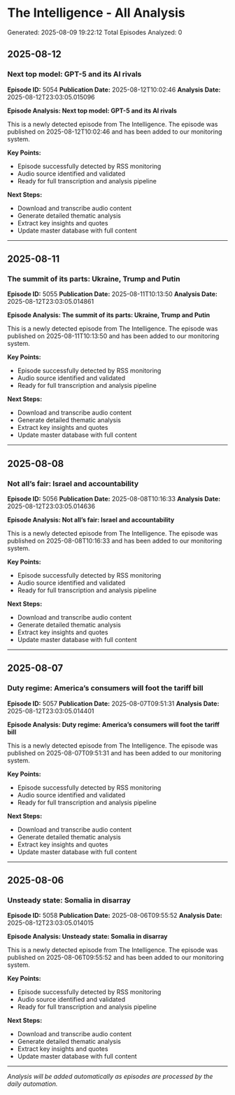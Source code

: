 # The Intelligence - All Analysis
Generated: 2025-08-09 19:22:12
Total Episodes Analyzed: 0






## 2025-08-12

### Next top model: GPT-5 and its AI rivals
**Episode ID:** 5054
**Publication Date:** 2025-08-12T10:02:46
**Analysis Date:** 2025-08-12T23:03:05.015096

**Episode Analysis: Next top model: GPT-5 and its AI rivals**

This is a newly detected episode from The Intelligence. The episode was published on 2025-08-12T10:02:46 and has been added to our monitoring system.

**Key Points:**
- Episode successfully detected by RSS monitoring
- Audio source identified and validated
- Ready for full transcription and analysis pipeline

**Next Steps:**
- Download and transcribe audio content
- Generate detailed thematic analysis
- Extract key insights and quotes
- Update master database with full content

---


## 2025-08-11

### The summit of its parts: Ukraine, Trump and Putin
**Episode ID:** 5055
**Publication Date:** 2025-08-11T10:13:50
**Analysis Date:** 2025-08-12T23:03:05.014861

**Episode Analysis: The summit of its parts: Ukraine, Trump and Putin**

This is a newly detected episode from The Intelligence. The episode was published on 2025-08-11T10:13:50 and has been added to our monitoring system.

**Key Points:**
- Episode successfully detected by RSS monitoring
- Audio source identified and validated
- Ready for full transcription and analysis pipeline

**Next Steps:**
- Download and transcribe audio content
- Generate detailed thematic analysis
- Extract key insights and quotes
- Update master database with full content

---


## 2025-08-08

### Not all’s fair: Israel and accountability
**Episode ID:** 5056
**Publication Date:** 2025-08-08T10:16:33
**Analysis Date:** 2025-08-12T23:03:05.014636

**Episode Analysis: Not all’s fair: Israel and accountability**

This is a newly detected episode from The Intelligence. The episode was published on 2025-08-08T10:16:33 and has been added to our monitoring system.

**Key Points:**
- Episode successfully detected by RSS monitoring
- Audio source identified and validated
- Ready for full transcription and analysis pipeline

**Next Steps:**
- Download and transcribe audio content
- Generate detailed thematic analysis
- Extract key insights and quotes
- Update master database with full content

---


## 2025-08-07

### Duty regime: America’s consumers will foot the tariff bill
**Episode ID:** 5057
**Publication Date:** 2025-08-07T09:51:31
**Analysis Date:** 2025-08-12T23:03:05.014401

**Episode Analysis: Duty regime: America’s consumers will foot the tariff bill**

This is a newly detected episode from The Intelligence. The episode was published on 2025-08-07T09:51:31 and has been added to our monitoring system.

**Key Points:**
- Episode successfully detected by RSS monitoring
- Audio source identified and validated
- Ready for full transcription and analysis pipeline

**Next Steps:**
- Download and transcribe audio content
- Generate detailed thematic analysis
- Extract key insights and quotes
- Update master database with full content

---


## 2025-08-06

### Unsteady state: Somalia in disarray
**Episode ID:** 5058
**Publication Date:** 2025-08-06T09:55:52
**Analysis Date:** 2025-08-12T23:03:05.014015

**Episode Analysis: Unsteady state: Somalia in disarray**

This is a newly detected episode from The Intelligence. The episode was published on 2025-08-06T09:55:52 and has been added to our monitoring system.

**Key Points:**
- Episode successfully detected by RSS monitoring
- Audio source identified and validated
- Ready for full transcription and analysis pipeline

**Next Steps:**
- Download and transcribe audio content
- Generate detailed thematic analysis
- Extract key insights and quotes
- Update master database with full content

---


*Analysis will be added automatically as episodes are processed by the daily automation.*

